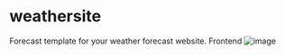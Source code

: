 # weathersite
 Forecast template for your weather forecast website. Frontend
![image](https://github.com/SocialSchemer/weathersite/assets/143866912/88d5f044-b606-4f57-8fa7-192b947f3b65)
